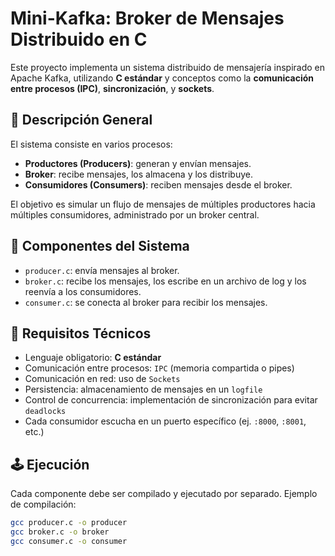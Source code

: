 # Mini-Kafka: Broker de Mensajes Distribuido en C

Este proyecto implementa un sistema distribuido de mensajería inspirado en Apache Kafka, utilizando **C estándar** y conceptos como la **comunicación entre procesos (IPC)**, **sincronización**, y **sockets**.

## 📌 Descripción General

El sistema consiste en varios procesos:

- **Productores (Producers)**: generan y envían mensajes.
- **Broker**: recibe mensajes, los almacena y los distribuye.
- **Consumidores (Consumers)**: reciben mensajes desde el broker.

El objetivo es simular un flujo de mensajes de múltiples productores hacia múltiples consumidores, administrado por un broker central.

## 🧩 Componentes del Sistema

- `producer.c`: envía mensajes al broker.
- `broker.c`: recibe los mensajes, los escribe en un archivo de log y los reenvía a los consumidores.
- `consumer.c`: se conecta al broker para recibir los mensajes.

## 🔧 Requisitos Técnicos

- Lenguaje obligatorio: **C estándar**
- Comunicación entre procesos: `IPC` (memoria compartida o pipes)
- Comunicación en red: uso de `Sockets`
- Persistencia: almacenamiento de mensajes en un `logfile`
- Control de concurrencia: implementación de sincronización para evitar `deadlocks`
- Cada consumidor escucha en un puerto específico (ej. `:8000`, `:8001`, etc.)

## 🕹️ Ejecución

Cada componente debe ser compilado y ejecutado por separado. Ejemplo de compilación:

```bash
gcc producer.c -o producer
gcc broker.c -o broker
gcc consumer.c -o consumer
```

